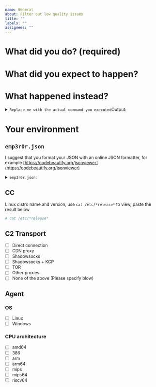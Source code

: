 ```yaml
---
name: General
about: Filter out low quality issues
title: ""
labels: ""
assignees: ""
---
```


# What did you do? (required)

<!-- The issue will be closed if you leave this section blank -->

# What did you expect to happen?

<!-- If you can't explain what you expect to see, please close this already -->

# What happened instead?

<!-- Give me the exact output of the program, do not edit it or adapt it in any way. Put it in the code block below. -->

<details>
<summary><code>Replace me with the actual command you executed</code>Output:</summary><br>
<pre>
Fill this section with command output
</pre>
</details>

# Your environment

## `emp3r0r.json`

I suggest that you format your JSON with an online JSON formatter,
for example [https://codebeautify.org/jsonviewer](https://codebeautify.org/jsonviewer)

<details>
<summary><code>emp3r0r.json</code>:</summary><br>
<pre>
Paste emp3r0r.json here, you can redact sensitive information
</pre>
</details>

## CC

Linux distro name and version, use `cat /etc/*release*` to view, paste the result below

```bash
# cat /etc/*release*
```

## C2 Transport

-   [ ] Direct connection
-   [ ] CDN proxy
-   [ ] Shadowsocks
-   [ ] Shadowsocks + KCP
-   [ ] TOR
-   [ ] Other proxies
-   [ ] None of the above (Please specify blow)

## Agent

### OS

-   [ ] Linux
-   [ ] Windows

### CPU architecture

-   [ ] amd64
-   [ ] 386
-   [ ] arm
-   [ ] arm64
-   [ ] mips
-   [ ] mips64
-   [ ] riscv64
